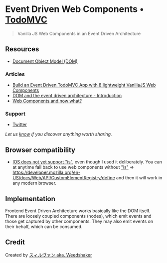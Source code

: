 # Event Driven Web Components • [TodoMVC](http://todomvc.com)

> Vanilla JS Web Components in an Event Driven Architecture


## Resources

- [Document Object Model (DOM)](https://developer.mozilla.org/en-US/docs/Web/API/Document_Object_Model)


### Articles

- [Build an Event Driven TodoMVC App with 8 lightweight VanillaJS Web Components](https://dev.to/weedshaker/build-an-event-driven-todomvc-app-with-8-lightweight-vanillajs-web-components-5b65)
- [DOM and the event driven architecture - Introduction](https://dev.to/weedshaker/dom-and-the-event-driven-architecture-1519)
- [Web Components and now what?](https://dev.to/weedshaker/web-components-and-now-what-k97)


### Support

- [Twitter](https://twitter.com/weedshaker)

*Let us [know](https://github.com/tastejs/todomvc/issues) if you discover anything worth sharing.*


## Browser compatibility
- [IOS does not yet support "is"](https://developer.mozilla.org/en-US/docs/Web/HTML/Global_attributes/is), even though I used it deliberately. You can at anytime fall back to use web components without ["is"](https://developer.mozilla.org/en-US/docs/Web/HTML/Global_attributes/is) => https://developer.mozilla.org/en-US/docs/Web/API/CustomElementRegistry/define and then it will work in any modern browser.


## Implementation

Frontend Event Driven Architecture works basically like the DOM itself. There are loosely coupled components (nodes), which emit events and those get captured by other components. They may also emit events on their behalf, which can be consumed.


## Credit

Created by [スィルヴァン aka. Weedshaker](https://github.com/Weedshaker)

